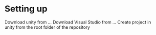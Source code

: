 # Setting up

Download unity from ...
Download Visual Studio from ...
Create project in unity from the root folder of the repository
